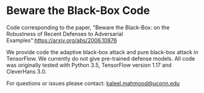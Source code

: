 # Beware the Black-Box Code

Code corresponding to the paper, "Beware the Black-Box: on the Robustness of Recent Defenses to Adversarial Examples":https://arxiv.org/abs/2006.10876

We provide code the adaptive black-box attack and pure black-box attack in TensorFlow. We currently do not give pre-trained defense models. All code was originally tested with Python 3.5, TensorFlow version 1.17 and CleverHans 3.0.

For questions or issues please contact: kaleel.mahmood@uconn.edu
